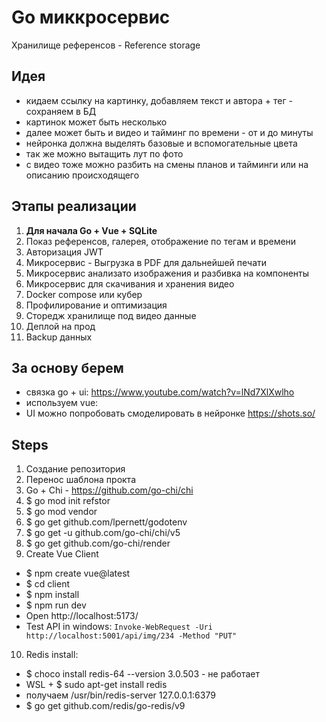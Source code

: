 # Go миккросервис
Хранилище референсов - Reference storage

## Идея
- кидаем ссылку на картинку, добавляем текст и автора + тег - сохраняем в БД
- картинок может быть несколько
- далее может быть и видео и тайминг по времени - от и до минуты
- нейронка должна выделять базовые и вспомогательные цвета
- так же можно вытащить лут по фото
- с видео тоже можно разбить на смены планов и тайминги или на описанию происходящего

## Этапы реализации
1. **Для начала Go + Vue + SQLite**
2. Показ референсов, галерея, отображение по тегам и времени
3. Авторизация JWT
4. Микросервис - Выгрузка в PDF для дальнейшей печати
5. Микросервис анализато изображения и разбивка на компоненты 
6. Микросервис для скачивания и хранения видео
7. Docker compose или кубер
8. Профилирование и оптимизация
9. Сторедж хранилище под видео данные 
10. Деплой на прод
11. Backup данных

## За основу берем 
- связка go + ui: https://www.youtube.com/watch?v=lNd7XlXwlho
- используем vue:
- UI можно попробовать смоделировать в нейронке https://shots.so/

## Steps
1. Создание репозитория
2. Перенос шаблона прокта
3. Go + Chi - https://github.com/go-chi/chi
4. $ go mod init refstor
5. $ go mod vendor
6. $ go get github.com/lpernett/godotenv
7. $ go get -u github.com/go-chi/chi/v5
8. $ go get github.com/go-chi/render
9. Create Vue Client
- $ npm create vue@latest
- $ cd client
- $ npm install
- $ npm run dev
- Open http://localhost:5173/
- Test API in windows: ```Invoke-WebRequest -Uri http://localhost:5001/api/img/234 -Method "PUT"```
10. Redis install:
- $ choco install redis-64 --version 3.0.503 - не работает
- WSL + $ sudo apt-get install redis
- получаем  /usr/bin/redis-server 127.0.0.1:6379
- $ go get github.com/redis/go-redis/v9





